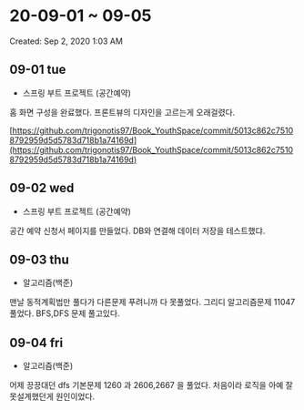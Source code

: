 # 20-09-01 ~ 09-05

Created: Sep 2, 2020 1:03 AM

## 09-01 tue

- 스프링 부트 프로젝트 (공간예약)

홈 화면 구성을 완료했다. 프론트뷰의 디자인을 고르는게 오래걸렸다.

[https://github.com/trigonotis97/Book_YouthSpace/commit/5013c862c75108792959d5d5783d718b1a74169d](https://github.com/trigonotis97/Book_YouthSpace/commit/5013c862c75108792959d5d5783d718b1a74169d)


## 09-02 wed

- 스프링 부트 프로젝트 (공간예약)

공간 예약 신청서 페이지를 만들었다. DB와 연결해 데이터 저장을 테스트했댜.

## 09-03 thu

- 알고리즘(백준)

맨날 동적계획법만 풀다가 다른문제 푸려니까 다 못풀었다. 그리디 알고리즘문제 11047 풀었다. BFS,DFS 문제 풀고있다.


## 09-04 fri

- 알고리즘(백준)

어제 끙끙대던 dfs 기본문제 1260 과  2606,2667 을 풀었다. 처음이라 로직을 아예 잘못설계했던게 원인이었다.
